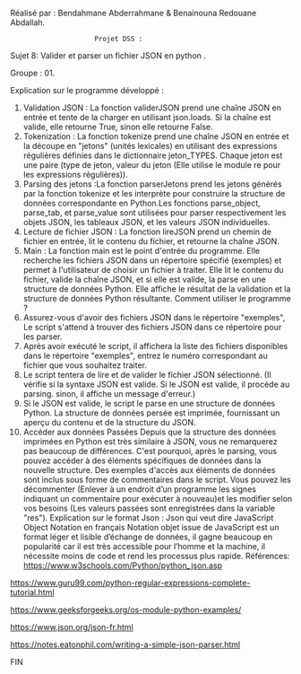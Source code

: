 Réalisé par : 
Bendahmane Abderrahmane & Benainouna Redouane Abdallah.
                         
                         Projet DSS :
Sujet 8: Valider et parser un fichier JSON en python .

Groupe : 01.

Explication sur le programme développé :
1.	Validation JSON : La fonction validerJSON prend une chaîne JSON en entrée et tente de la charger en utilisant json.loads. Si la chaîne est valide, elle retourne True, sinon elle retourne False.
2.	Tokenization : La fonction tokenize prend une chaîne JSON en entrée et la découpe en "jetons" (unités lexicales) en utilisant des expressions régulières définies dans le dictionnaire jeton_TYPES. Chaque jeton est une paire (type de jeton, valeur du jeton (Elle utilise le module re pour les expressions régulières)).
3.	Parsing des jetons :La fonction parserJetons prend les jetons générés par la fonction tokenize et les interprète pour construire la structure de données correspondante en Python.Les fonctions parse_object, parse_tab, et parse_value sont utilisées pour parser respectivement les objets JSON, les tableaux JSON, et les valeurs JSON individuelles.
4.	Lecture de fichier JSON : La fonction lireJSON prend un chemin de fichier en entrée, lit le contenu du fichier, et retourne la chaîne JSON.
5.	Main : La fonction main est le point d'entrée du programme. Elle recherche les fichiers JSON dans un répertoire spécifié (exemples) et permet à l'utilisateur de choisir un fichier à traiter. Elle lit le contenu du fichier, valide la chaîne JSON, et si elle est valide, la parse en une structure de données Python. Elle affiche le résultat de la validation et la structure de données Python résultante.
Comment utiliser le programme ?
1.	Assurez-vous d'avoir des fichiers JSON dans le répertoire "exemples", Le script s'attend à trouver des fichiers JSON dans ce répertoire pour les parser.
2.	Après avoir exécuté le script, il affichera la liste des fichiers disponibles dans le répertoire "exemples", entrez le numéro correspondant au fichier que vous souhaitez traiter.
3.	Le script tentera de lire et de valider le fichier JSON sélectionné. (Il vérifie si la syntaxe JSON est valide. Si le JSON est valide, il procède au parsing. sinon, il affiche un message d'erreur.)
4.	Si le JSON est valide, le script le parse en une structure de données Python. La structure de données persée est imprimée, fournissant un aperçu du contenu et de la structure du JSON.
5.	Accéder aux données Passées Depuis que la structure des données imprimées en Python est très similaire à JSON, vous ne remarquerez pas beaucoup de différences. C'est pourquoi, après le parsing, vous pouvez accéder à des éléments spécifiques de données dans la nouvelle structure. Des exemples d'accès aux éléments de données sont inclus sous forme de commentaires dans le script. Vous pouvez les décommenter (Enlever à un endroit d’un programme les signes indiquant un commentaire pour exécuter à nouveau)et les modifier selon vos besoins (Les valeurs passées sont enregistrées dans la variable "res").
Explication sur le format Json :
Json qui veut dire JavaScript Object Notation en français Notation objet issue de JavaScript est un format léger et lisible d’échange de données, il gagne beaucoup en popularité car il est très accessible pour l’homme et la machine, il nécessite moins de code et rend les processus plus rapide.
Références:
https://www.w3schools.com/Python/python_json.asp

https://www.guru99.com/python-regular-expressions-complete-tutorial.html

https://www.geeksforgeeks.org/os-module-python-examples/

https://www.json.org/json-fr.html 

https://notes.eatonphil.com/writing-a-simple-json-parser.html

FIN
